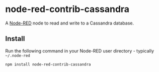 node-red-contrib-cassandra
========================
A <a href="http://nodered.org" target="_new">Node-RED</a> node to read and write to a Cassandra database.

Install
-------

Run the following command in your Node-RED user directory - typically `~/.node-red`

    npm install node-red-contrib-cassandra

